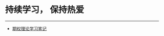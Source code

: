 # 持续学习， 保持热爱

---

- [期权理论学习笔记](./%E6%9C%9F%E6%9D%83%E7%90%86%E8%AE%BA%E5%AD%A6%E4%B9%A0%E7%AC%94%E8%AE%B0/README.md)